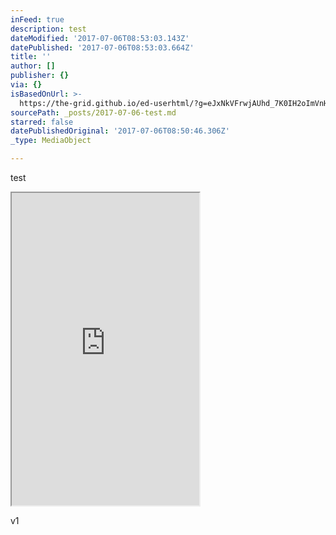 ```yaml
---
inFeed: true
description: test
dateModified: '2017-07-06T08:53:03.143Z'
datePublished: '2017-07-06T08:53:03.664Z'
title: ''
author: []
publisher: {}
via: {}
isBasedOnUrl: >-
  https://the-grid.github.io/ed-userhtml/?g=eJxNkVFrwjAUhd_7K0IH2oImVnHOtfWhMIYve9rbGCMmN5pqk5KblsnYf1_UCnvLzf1y7j0nhdQ90bKM1W7qrPXxpmDhahMVKJxu_SZRnRFeW5PICcFJYFPyExHSc0fqUKsaSUkk3YN_OUEDxmN1fuf7N95AgunH7DMPtFYk-c9U561MglRKHPjOmQszCAkH3MPABYU8NKiWoaflDaPoRChjxoQ1BoSnigvYWXukBjwD8_VaMZRHWuPDt9o1pzIb9eAwmCj7OV2PeNtuZZktVvPF03qxesxW2Wy5ji_qwQ5tuQuj36wEqg2C8xUo6yAZ7KZ59JtIK7rLghMyvgU1Dqf7GtMaw_hxmuYFG2KMouKStDhxxGvYwjbXsGIiuefTgwNVxgfvW3xmzB9g77SkXLPMGhgY0zWtRR_eL-_f9AfgLJFP
sourcePath: _posts/2017-07-06-test.md
starred: false
datePublishedOriginal: '2017-07-06T08:50:46.306Z'
_type: MediaObject

---
```

test

<iframe src="https://the-grid.github.io/ed-userhtml/?g=eJxNkc1ugzAQhO88hUWlBKTEzo_SNAVyQKqqXHLqraoqYy8JBGxkG9Ko6rt3SYjam9f7aXZnNpZFRwqZ-Hk2NVo7fxsz_Np6sRWmaNw2yFslXKFVICfETpANybdHSMcNKbHOS0sSIukB3EsFNShn08sbP-x5DYEN32cfEdJFToL_THrZyQClQmLAtUb1zCAkDHAHA4cKETZoIbFXyBtGrRFY-owJrRQIR3MuINP6RBU4BurzNWVWnmhpH77yrK6S-agDY9FE0i3oZsSbZieT-XK9WD5tluvH-Xo-W238Xh3t0IYbHL3XEmihLBiXQq4NBIPdMPJ-AqlF2y84IeNbUGN83deYlhbHj8MwitkQo-fFfdKi4tZewxa6voblE8kdnx4N5Il_dK6xz4ydz-c_T0iyrM2qDK9zg1VbN9o6FFrd7_ULKLKVIQ" height="500" style=""></iframe>

v1